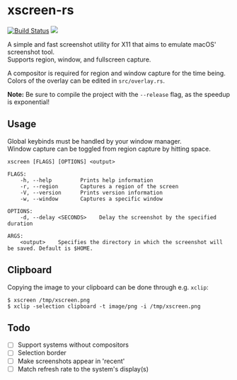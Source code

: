 # xscreen-rs

[![Build Status](https://travis-ci.com/Bruflot/xscreen-rs.svg?token=cwgWL8QUNVpLfj8cDgps&branch=master)](https://travis-ci.com/Bruflot/xscreen-rs)
[![](https://tokei.rs/b1/github/bruflot/xscreen-rs)](https://tokei.rs/b1/github/bruflot/xscreen-rs)

A simple and fast screenshot utility for X11 that aims to emulate macOS' screenshot tool.   
Supports region, window, and fullscreen capture.

A compositor is required for region and window capture for the time being. Colors of the overlay 
can be edited in `src/overlay.rs`.

**Note:** Be sure to compile the project with the `--release` flag, as the speedup is exponential!

## Usage
Global keybinds must be handled by your window manager.  
Window capture can be toggled from region capture by hitting space.  

```
xscreen [FLAGS] [OPTIONS] <output>

FLAGS:
    -h, --help         Prints help information
    -r, --region       Captures a region of the screen
    -V, --version      Prints version information
    -w, --window       Captures a specific window

OPTIONS:
    -d, --delay <SECONDS>    Delay the screenshot by the specified duration

ARGS:
    <output>    Specifies the directory in which the screenshot will be saved. Default is $HOME.
```

## Clipboard
Copying the image to your clipboard can be done through e.g. `xclip`:
```
$ xscreen /tmp/xscreen.png
$ xclip -selection clipboard -t image/png -i /tmp/xscreen.png
```

## Todo
- [ ] Support systems without compositors
- [ ] Selection border
- [ ] Make screenshots appear in 'recent'
- [ ] Match refresh rate to the system's display(s)
